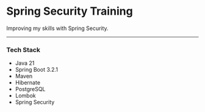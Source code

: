 # Spring Security Training

Improving my skills with Spring Security.

---

### Tech Stack

* Java 21
* Spring Boot 3.2.1
* Maven
* Hibernate
* PostgreSQL
* Lombok
* Spring Security
